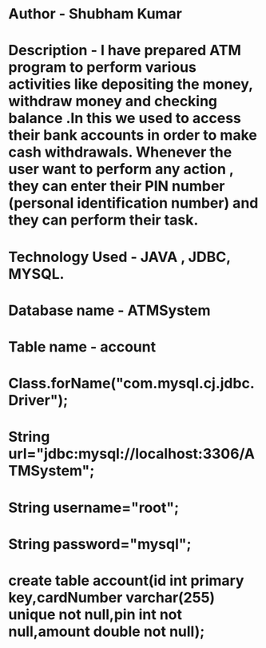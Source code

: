 # Author - Shubham Kumar

# Description - I have prepared ATM program to perform various activities like depositing the money, withdraw money and checking balance .In this we used to access their bank accounts in order to make cash withdrawals. Whenever the user want to perform any action , they can enter their PIN number (personal identification number) and they can perform their task. 

# Technology Used - JAVA , JDBC, MYSQL. 

# Database name - ATMSystem
# Table name - account
# Class.forName("com.mysql.cj.jdbc.Driver");
# String url="jdbc:mysql://localhost:3306/ATMSystem";
# String username="root";
# String password="mysql";
# create table account(id int primary key,cardNumber varchar(255) unique not null,pin int not null,amount double not null);
